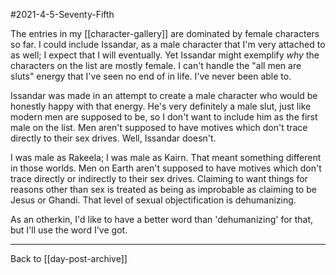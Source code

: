 #2021-4-5-Seventy-Fifth

The entries in my [[character-gallery]] are dominated by female characters so far.  I could include Issandar, as a male character that I'm very attached to as well; I expect that I will eventually.  Yet Issandar might exemplify *why* the characters on the list are mostly female.  I can't handle the "all men are sluts" energy that I've seen no end of in life.  I've never been able to.

Issandar was made in an attempt to create a male character who would be honestly happy with that energy.  He's very definitely a male slut, just like modern men are supposed to be, so I don't want to include him as the first male on the list.  Men aren't supposed to have motives which don't trace directly to their sex drives.  Well, Issandar doesn't.

I was male as Rakeela; I was male as Kairn.  That meant something different in those worlds.  Men on Earth aren't supposed to have motives which don't trace directly or indirectly to their sex drives.  Claiming to want things for reasons other than sex is treated as being as improbable as claiming to be Jesus or Ghandi.  That level of sexual objectification is dehumanizing.

As an otherkin, I'd like to have a better word than 'dehumanizing' for that, but I'll use the word I've got.

---
Back to [[day-post-archive]]